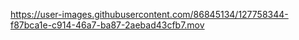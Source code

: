 https://user-images.githubusercontent.com/86845134/127758344-f87bca1e-c914-46a7-ba87-2aebad43cfb7.mov

